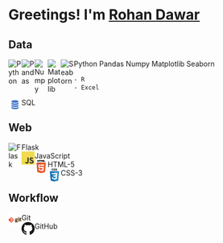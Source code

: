 # Greetings! I'm [Rohan Dawar][website]

## Data
<img src="https://cdn.jsdelivr.net/npm/simple-icons@v3/icons/python.svg" alt="Python" width = "26px" style="float: left;" /> Python
<img src="https://cdn.jsdelivr.net/npm/simple-icons@v3/icons/pandas.svg" alt="Pandas" width = "26px" style="float: left;" /> Pandas
<img src="https://cdn.jsdelivr.net/npm/simple-icons@v3/icons/numpy.svg" alt="Numpy" width = "26px" style="float: left;" /> Numpy
<img src="https://cdn.jsdelivr.net/npm/simple-icons@v3/icons/matplotlib.svg" alt="Matplotlib" width = "26px" style="float: left;" /> Matplotlib
<img src="https://cdn.jsdelivr.net/npm/simple-icons@v3/icons/seaborn.svg" alt="Seaborn" width = "26px" style="float: left;" /> Seaborn


	- R
	- Excel
	
<img src="https://raw.githubusercontent.com/github/explore/80688e429a7d4ef2fca1e82350fe8e3517d3494d/topics/sql/sql.png" alt="SQL" width = "26px" style="float: left;" /> SQL

## Web
<img src="https://cdn.jsdelivr.net/npm/simple-icons@v3/icons/flask.svg" alt="Flask" width = "26px" style="float: left;" /> Flask <br />
<img src="https://raw.githubusercontent.com/github/explore/80688e429a7d4ef2fca1e82350fe8e3517d3494d/topics/javascript/javascript.png" alt="JavaScript" width = "26px" style="float: left;" /> JavaScript <br />
<img src="https://raw.githubusercontent.com/github/explore/80688e429a7d4ef2fca1e82350fe8e3517d3494d/topics/html/html.png" alt="HTML5" width = "26px" style="float: left;" /> HTML-5 <br />
<img src="https://raw.githubusercontent.com/github/explore/80688e429a7d4ef2fca1e82350fe8e3517d3494d/topics/css/css.png" alt="CSS3" width = "26px" style="float: left;" /> CSS-3

## Workflow
<img src="https://raw.githubusercontent.com/github/explore/80688e429a7d4ef2fca1e82350fe8e3517d3494d/topics/git/git.png" alt="CSS3" width = "26px" style="float: left;" /> Git <br />
<img src="https://raw.githubusercontent.com/github/explore/78df643247d429f6cc873026c0622819ad797942/topics/github/github.png" alt="CSS3" width = "26px" style="float: left;" /> GitHub

[website]: https://www.rohandawar.com/
